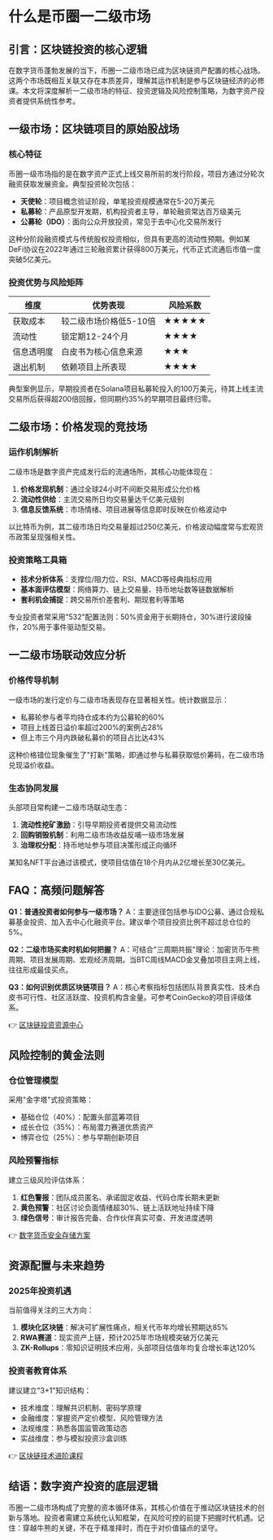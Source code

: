 # 什么是币圈一二级市场

## 引言：区块链投资的核心逻辑
在数字货币蓬勃发展的当下，币圈一二级市场已成为区块链资产配置的核心战场。这两个市场既相互关联又存在本质差异，理解其运作机制是参与区块链经济的必修课。本文将深度解析一二级市场的特征、投资逻辑及风险控制策略，为数字资产投资者提供系统性参考。

## 一级市场：区块链项目的原始股战场

### 核心特征
币圈一级市场指的是在数字资产正式上线交易所前的发行阶段，项目方通过分轮次融资获取发展资金。典型投资轮次包括：
- **天使轮**：项目概念验证阶段，单笔投资规模通常在5-20万美元
- **私募轮**：产品原型开发期，机构投资者主导，单轮融资常达百万级美元
- **公募轮（IDO）**：面向公众开放投资，常见于去中心化交易所发行

这种分阶段融资模式与传统股权投资相似，但具有更高的流动性预期。例如某DeFi协议在2022年通过三轮融资累计获得800万美元，代币正式流通后市值一度突破5亿美元。

### 投资优势与风险矩阵
| 维度        | 优势表现                  | 风险系数 |
|-------------|-------------------------|----------|
| 获取成本    | 较二级市场价格低5-10倍   | ★★★★★    |
| 流动性      | 锁定期12-24个月          | ★★★★     |
| 信息透明度  | 白皮书为核心信息来源     | ★★★      |
| 退出机制    | 依赖项目上所表现          | ★★★★     |

典型案例显示，早期投资者在Solana项目私募轮投入的100万美元，待其上线主流交易所后获得超200倍回报，但同期约35%的早期项目最终归零。

## 二级市场：价格发现的竞技场

### 运作机制解析
二级市场是数字资产完成发行后的流通场所，其核心功能体现在：
1. **价格发现机制**：通过全球24小时不间断交易形成公允价格
2. **流动性供给**：主流交易所日均交易量达千亿美元级别
3. **信息反馈系统**：市场情绪、项目进展等信息即时反映在价格波动中

以比特币为例，其二级市场日均交易量超过250亿美元，价格波动幅度常与宏观货币政策呈现强相关性。

### 投资策略工具箱
- **技术分析体系**：支撑位/阻力位、RSI、MACD等经典指标应用
- **基本面评估模型**：网络算力、链上交易量、持币地址数等链数据解析
- **套利机会捕捉**：跨交易所价差套利、期现套利等策略

专业投资者常采用"532"配置法则：50%资金用于长期持仓，30%进行波段操作，20%用于事件驱动型交易。

## 一二级市场联动效应分析

### 价格传导机制
一级市场的发行定价与二级市场表现存在显著相关性。统计数据显示：
- 私募轮参与者平均持仓成本约为公募轮的60%
- 项目上线首日溢价率超过200%的案例占28%
- 但上市三个月内跌破私募价的项目占比达43%

这种价格错位现象催生了"打新"策略，即通过参与私募获取低价筹码，在二级市场兑现溢价收益。

### 生态协同发展
头部项目常构建一二级市场联动生态：
1. **流动性挖矿激励**：引导早期投资者提供交易流动性
2. **回购销毁机制**：利用二级市场收益反哺一级市场发展
3. **治理权分配**：持币地址参与项目决策形成正向循环

某知名NFT平台通过该模式，使项目估值在18个月内从2亿增长至30亿美元。

## FAQ：高频问题解答

**Q1：普通投资者如何参与一级市场？**
A：主要途径包括参与IDO公募、通过合规私募基金投资、加入去中心化融资平台。建议单个项目投资比例不超过总仓位的5%。

**Q2：二级市场买卖时机如何把握？**
A：可结合"三周期共振"理论：加密货币牛熊周期、项目发展周期、宏观经济周期。当BTC周线MACD金叉叠加项目主网上线，往往形成最佳买点。

**Q3：如何识别优质区块链项目？**
A：核心考察指标包括团队背景真实性、技术白皮书可行性、社区活跃度、投资机构含金量。可参考CoinGecko的项目评级体系。

👉 [区块链投资资源中心](https://bit.ly/okx_welcome)

## 风险控制的黄金法则

### 仓位管理模型
采用"金字塔"式投资策略：
- 基础仓位（40%）：配置头部蓝筹项目
- 成长仓位（35%）：布局潜力赛道优质资产
- 博弈仓位（25%）：参与早期创新项目

### 风险预警指标
建立三级风险评估体系：
1. **红色警报**：团队成员匿名、承诺固定收益、代码仓库长期未更新
2. **黄色预警**：社区讨论负面情绪超30%、链上活跃地址持续下降
3. **绿色信号**：审计报告完备、合作伙伴真实可查、开发进度透明

👉 [数字货币安全存储方案](https://bit.ly/okx_welcome)

## 资源配置与未来趋势

### 2025年投资机遇
当前值得关注的三大方向：
1. **模块化区块链**：解决可扩展性痛点，相关代币年均增长预期达85%
2. **RWA赛道**：现实资产上链，预计2025年市场规模突破万亿美元
3. **ZK-Rollups**：零知识证明技术应用，头部项目估值年均复合增长率达120%

### 投资者教育体系
建议建立"3+1"知识结构：
- 技术维度：理解共识机制、密码学原理
- 金融维度：掌握资产定价模型、风险管理方法
- 法规维度：熟悉各国监管政策动态
- 实战维度：参与模拟投资沙盒训练

👉 [区块链技术进阶课程](https://bit.ly/okx_welcome)

## 结语：数字资产投资的底层逻辑
币圈一二级市场构成了完整的资本循环体系，其核心价值在于推动区块链技术的创新与落地。投资者需建立系统化认知框架，在风险可控的前提下把握时代机遇。记住：穿越牛熊的关键，不在于精准择时，而在于对价值锚点的坚守。